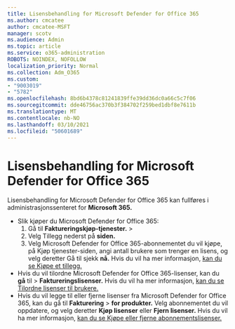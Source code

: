 ```yaml
---
title: Lisensbehandling for Microsoft Defender for Office 365
ms.author: cmcatee
author: cmcatee-MSFT
manager: scotv
ms.audience: Admin
ms.topic: article
ms.service: o365-administration
ROBOTS: NOINDEX, NOFOLLOW
localization_priority: Normal
ms.collection: Adm_O365
ms.custom:
- "9003019"
- "5782"
ms.openlocfilehash: 8bd6b4378c81241839ffe39dd36dc0a66c5c7f06
ms.sourcegitcommit: dde46756ac370b3f384702f259bed1dbf8e7611b
ms.translationtype: MT
ms.contentlocale: nb-NO
ms.lasthandoff: 03/10/2021
ms.locfileid: "50601689"
---
```

# <a name="microsoft-defender-for-office-365-license-management"></a>Lisensbehandling for Microsoft Defender for Office 365

Lisensbehandling for Microsoft Defender for Office 365 kan fullføres i administrasjonssenteret for **Microsoft 365.**

- Slik kjøper du Microsoft Defender for Office 365:
    1. Gå til **Faktureringskjøp-tjenester.**  >  [](https://go.microsoft.com/fwlink/p/?linkid=868433)
    2. Velg Tillegg nederst på **siden.**
    3. Velg  Microsoft Defender for Office 365-abonnementet du vil kjøpe, på Kjøp tjenester-siden, angi antall brukere som trenger en lisens, og velg deretter Gå til sjekk **nå.** Hvis du vil ha mer informasjon, [kan du se Kjøpe et tillegg.](https://docs.microsoft.com/microsoft-365/commerce/buy-or-edit-an-add-on)
- Hvis du vil tilordne Microsoft Defender for Office 365-lisenser, kan du **gå** til  >  **Faktureringslisenser.** Hvis du vil ha mer informasjon, [kan du se Tilordne lisenser til brukere.](https://docs.microsoft.com/microsoft-365/admin/manage/assign-licenses-to-users)
- Hvis du vil legge til eller fjerne lisenser fra Microsoft Defender for Office 365, kan du gå til **Fakturering**  >  **for produkter.** Velg abonnementet du vil oppdatere, og velg deretter **Kjøp lisenser** eller **Fjern lisenser.** Hvis du vil ha mer informasjon, [kan du se Kjøpe eller fjerne abonnementslisenser.](https://docs.microsoft.com/microsoft-365/commerce/licenses/buy-licenses)